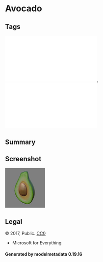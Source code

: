 # Avocado

## Tags

![core](../../Models-core.md), ![testing](../../Models-testing.md)

## Summary

 

## Screenshot

![screenshot](screenshot/screenshot.jpg)

## Legal

&copy; 2017, Public. [CC0](https://creativecommons.org/publicdomain/zero/1.0/legalcode)

 - Microsoft for Everything

#### Generated by modelmetadata 0.19.16